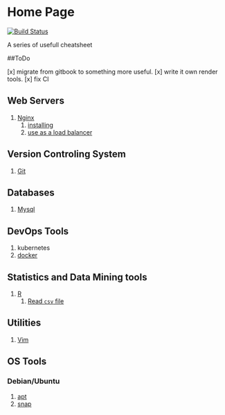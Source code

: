 # Home Page

[![Build Status](https://travis-ci.org/numb95/cheatsheet.svg?branch=master)](https://travis-ci.org/numb95/cheatsheet)

A series of usefull cheatsheet


##ToDo

[x] migrate from gitbook to something more useful.
[x] write it own render tools.
[x] fix CI 









## Web Servers

1. [Nginx](nginx.md)
   1. [installing](nginx.md#install)
   2. [use as a load balancer](nginx.md#config-as-a-load-balancer)

## Version Controling System

1. [Git](git.md)

## Databases

1. [Mysql](mysql.md)

## DevOps Tools

1. kubernetes
2. [docker](docker.md)

## Statistics and Data Mining tools

1. [R](R.md)
   1. [Read `csv` file](R.md#Read-csv-file)

## Utilities

1. [Vim](vim.md)

## OS Tools

### Debian/Ubuntu

1. [apt](apt.md)
2. [snap](snap.md)
